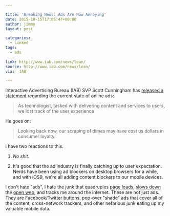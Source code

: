 ```yaml
---

title: 'Breaking News: Ads Are Now Annoying'
date: 2015-10-15T17:05:47+00:00
author: jimmy
layout: post

categories:
  - Linked
tags:
  - ads
  
link: http://www.iab.com/news/lean/
source: http://www.iab.com/news/lean/
via:  IAB

---
```



Interactive Advertising Bureau (IAB) SVP Scott Cunningham has [released a statement][1] regarding the current state of online ads:

>As technologist, tasked with delivering content and services to users, we lost track of the user experience

He goes on:

>Looking back now, our scraping of dimes may have cost us dollars in consumer loyalty.

I have two reactions to this.  

1. _No shit_.

2. It's good that the ad industry is finally catching up to user expectation.  Nerds have been using ad blockers on desktop browsers for a while, and with iOS9, we're all adding content blockers to our mobile devices.

I don't hate "ads", I hate the junk that quadruples [page loads][2], [slows down][3] the [open web][4], and tracks me around the internet. These are not just ads.  They are Facebook/Twitter buttons, pop-over "shade" ads that cover all of the content, cross-network trackers, and other nefarious junk eating up my valuable mobile data.



[1]: http://www.iab.com/news/lean/ "IAB"
[2]: http://thenextweb.com/apple/2015/08/24/ios-9-content-blocking-will-transform-the-mobile-web-ive-tried-it/ "The Next Web"
[3]: http://money.cnn.com/2015/06/16/technology/web-slow-big/ "CNN"
[4]: https://en.wikipedia.org/wiki/Open_Web "Wikipedia"